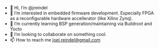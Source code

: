 - 👋 Hi, I’m @jreindel
- 👀 I’m interested in embedded firmware development. Especially FPGA as a reconfigurable hardware accellerator (like Xilinx Zynq).
- 🌱 I’m currently learning BSP generation/maintaining via Buildroot and Yocto 
- 💞️ I’m looking to collaborate on something cool.
- 📫 How to reach me joel.reindel@gmail.com

<!---
jreindel/jreindel is a ✨ special ✨ repository because its `README.md` (this file) appears on your GitHub profile.
You can click the Preview link to take a look at your changes.
--->
